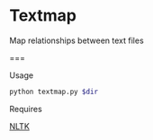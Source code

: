 Textmap
=======
Map relationships between text files

===

Usage

```sh
python textmap.py $dir
```

Requires


[NLTK](http://www.nltk.org/)
